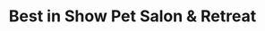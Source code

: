 ---
title: "Best in Show Pet Salon & Retreat"
url: /mcallen/best-in-show-pet-salon-and-retreat/
shop: pet grooming
---